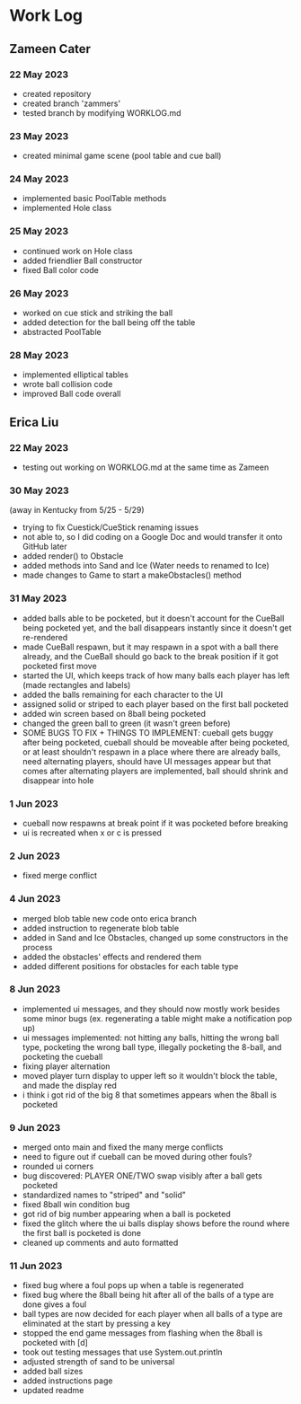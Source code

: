 # Work Log

## Zameen Cater

### 22 May 2023

- created repository
- created branch 'zammers'
- tested branch by modifying WORKLOG.md

### 23 May 2023
- created minimal game scene (pool table and cue ball)

### 24 May 2023
- implemented basic PoolTable methods
- implemented Hole class

### 25 May 2023
- continued work on Hole class
- added friendlier Ball constructor
- fixed Ball color code

### 26 May 2023
- worked on cue stick and striking the ball
- added detection for the ball being off the table
- abstracted PoolTable

### 28 May 2023
- implemented elliptical tables
- wrote ball collision code
- improved Ball code overall

## Erica Liu

### 22 May 2023

- testing out working on WORKLOG.md at the same time as Zameen

### 30 May 2023

(away in Kentucky from 5/25 - 5/29)
- trying to fix Cuestick/CueStick renaming issues
- not able to, so I did coding on a Google Doc and would transfer it onto GitHub later
- added render() to Obstacle
- added methods into Sand and Ice (Water needs to renamed to Ice)
- made changes to Game to start a makeObstacles() method

### 31 May 2023

- added balls able to be pocketed, but it doesn't account for the CueBall being pocketed yet,
and the ball disappears instantly since it doesn't get re-rendered
- made CueBall respawn, but it may respawn in a spot with a ball there already,
and the CueBall should go back to the break position if it got pocketed first move
- started the UI, which keeps track of how many balls each player has left
(made rectangles and labels)
- added the balls remaining for each character to the UI
- assigned solid or striped to each player based on the first ball pocketed
- added win screen based on 8ball being pocketed
- changed the green ball to green (it wasn't green before)
- SOME BUGS TO FIX + THINGS TO IMPLEMENT: cueball gets buggy after being pocketed, cueball should be moveable after being pocketed, or at least shouldn't respawn in a place where there are already balls,
need alternating players, should have UI messages appear but that comes after alternating
players are implemented, ball should shrink and disappear into hole

### 1 Jun 2023

- cueball now respawns at break point if it was pocketed before breaking
- ui is recreated when x or c is pressed

### 2 Jun 2023

- fixed merge conflict

### 4 Jun 2023

- merged blob table new code onto erica branch
- added instruction to regenerate blob table
- added in Sand and Ice Obstacles, changed up some constructors in the process
- added the obstacles' effects and rendered them
- added different positions for obstacles for each table type

### 8 Jun 2023

- implemented ui messages, and they should now mostly work besides some minor bugs (ex.
  regenerating a table might make a notification pop up)
- ui messages implemented: not hitting any balls, hitting the wrong ball type, pocketing the wrong
ball type, illegally pocketing the 8-ball, and pocketing the cueball
- fixing player alternation
- moved player turn display to upper left so it wouldn't block the table, and made the display red
- i think i got rid of the big 8 that sometimes appears when the 8ball is pocketed

### 9 Jun 2023

- merged onto main and fixed the many merge conflicts
- need to figure out if cueball can be moved during other fouls?
- rounded ui corners
- bug discovered: PLAYER ONE/TWO swap visibly after a ball gets pocketed
- standardized names to "striped" and "solid"
- fixed 8ball win condition bug
- got rid of big number appearing when a ball is pocketed
- fixed the glitch where the ui balls display shows before the round where the
first ball is pocketed is done
- cleaned up comments and auto formatted

### 11 Jun 2023

- fixed bug where a foul pops up when a table is regenerated
- fixed bug where the 8ball being hit after all of the balls of a type are done gives a foul
- ball types are now decided for each player when all balls of a type are eliminated at the start
by pressing a key
- stopped the end game messages from flashing when the 8ball is pocketed with [d]
- took out testing messages that use System.out.println
- adjusted strength of sand to be universal
- added ball sizes
- added instructions page
- updated readme
